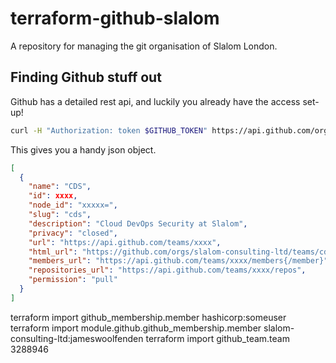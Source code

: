 # terraform-github-slalom

A repository for managing the git organisation of Slalom London.

## Finding Github stuff out

Github has a detailed rest api, and luckily you already have the access set-up!

```bash
curl -H "Authorization: token $GITHUB_TOKEN" https://api.github.com/orgs/$GITHUB_ORGANISATION/teams
```

This gives you a handy json object.

```json
[
  {
    "name": "CDS",
    "id": xxxx,
    "node_id": "xxxxx=",
    "slug": "cds",
    "description": "Cloud DevOps Security at Slalom",
    "privacy": "closed",
    "url": "https://api.github.com/teams/xxxx",
    "html_url": "https://github.com/orgs/slalom-consulting-ltd/teams/cds",
    "members_url": "https://api.github.com/teams/xxxx/members{/member}",
    "repositories_url": "https://api.github.com/teams/xxxx/repos",
    "permission": "pull"
  }
]
```

terraform import github_membership.member hashicorp:someuser
terraform import module.github.github_membership.member slalom-consulting-ltd:jameswoolfenden
terraform import github_team.team  3288946
